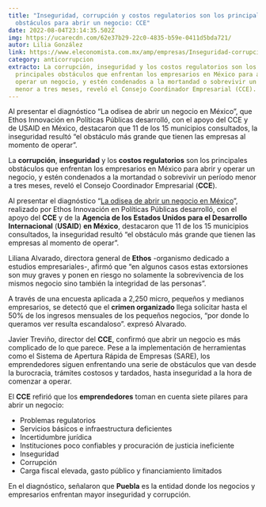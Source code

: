 ```yaml
---
title: "Inseguridad, corrupción y costos regulatorios son los principales
  obstáculos para abrir un negocio: CCE"
date: 2022-08-04T23:14:35.502Z
img: https://ucarecdn.com/62e37b29-22c0-4835-b59e-0411d5bda721/
autor: Lilia González
link: https://www.eleconomista.com.mx/amp/empresas/Inseguridad-corrupcion-y-costos-regulatorios-son-los-principales-obstaculos-para-abrir-un-negocio-CCE-20220804-0047.html
category: anticorrupcion
extracto: La corrupción, inseguridad y los costos regulatorios son los
  principales obstáculos que enfrentan los empresarios en México para abrir y
  operar un negocio, y estén condenados a la mortandad o sobrevivir un período
  menor a tres meses, reveló el Consejo Coordinador Empresarial (CCE).
---
```

Al presentar el diagnóstico “La odisea de abrir un negocio en México”, que Ethos Innovación en Políticas Públicas desarrolló, con el apoyo del CCE y de USAID en México, destacaron que 11 de los 15 municipios consultados, la inseguridad resultó “el obstáculo más grande que tienen las empresas al momento de operar”.

La **corrupción**, **inseguridad** y los **costos regulatorios** son los principales obstáculos que enfrentan los empresarios en México para abrir y operar un negocio, y estén condenados a la mortandad o sobrevivir un período menor a tres meses, reveló el Consejo Coordinador Empresarial (**CCE**).

Al presentar el diagnóstico “[La odisea de abrir un negocio en México](https://abrirunnegocio.ethos.org.mx/)”, realizado por Ethos Innovación en Políticas Públicas desarrolló, con el apoyo del **CCE** y de la **Agencia de los Estados Unidos para el Desarrollo Internacional** (**USAID**) **en México**, destacaron que 11 de los 15 municipios consultados, la inseguridad resultó “el obstáculo más grande que tienen las empresas al momento de operar”.

Liliana Alvarado, directora general de **Ethos** -organismo dedicado a estudios empresariales-, afirmó que “en algunos casos estas extorsiones son muy graves y ponen en riesgo no solamente la sobrevivencia de los mismos negocio sino también la integridad de las personas”.

A través de una encuesta aplicada a 2,250 micro, pequeños y medianos empresarios, se detectó que el **crimen organizado** llega solicitar hasta el 50% de los ingresos mensuales de los pequeños negocios, “por donde lo queramos ver resulta escandaloso”. expresó Alvarado.

Javier Treviño, director del **CCE**, confirmó que abrir un negocio es más complicado de lo que parece. Pese a la implementación de herramientas como el Sistema de Apertura Rápida de Empresas (SARE), los emprendedores siguen enfrentando una serie de obstáculos que van desde la burocracia, trámites costosos y tardados, hasta inseguridad a la hora de comenzar a operar.

El **CCE** refirió que los **emprendedores** toman en cuenta siete pilares para abrir un negocio:

* Problemas regulatorios
* Servicios básicos e infraestructura deficientes
* Incertidumbre jurídica
* Instituciones poco confiables y procuración de justicia ineficiente
* Inseguridad
* Corrupción
* Carga fiscal elevada, gasto público y financiamiento limitados

En el diagnóstico, señalaron que **Puebla** es la entidad donde los negocios y empresarios enfrentan mayor inseguridad y corrupción.